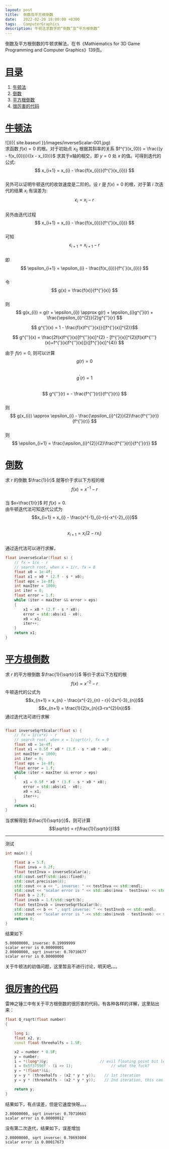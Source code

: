 ```yaml
---
layout: post
title:  倒数及平方根倒数
date:   2022-02-20 18:00:00 +0300
tags:   ComputerGraphics
description: 牛顿法求数字的“倒数”及“平方根倒数” 
---
```


倒数及平方根倒数的牛顿求解法，在书《Mathiematics for 3D Game Programming and Computer Graphics》139页。
# [目录](#目录)
1. [牛顿法](#牛顿法)
2. [倒数](#倒数)
3. [平方根倒数](#平方根倒数)
4. [很厉害的代码](#很厉害的代码)

# [牛顿法](#牛顿法)
![]({{ site.baseurl }}/images/inverseScalar-001.jpg)  
求函数 $f(x) = 0$ 的根。对于初始点 $x_{0}$ 根据其斜率的关系 $f^{'}(x_{0}) = \frac{(y - f(x_{0}))}{(x - x_{0})}$ 求其于x轴的相交，即 $y=0$ 处  $x$ 的值。可得到迭代的公式:  
$$ x_{i+1} = x_{i} - \frac{f(x_{i})}{f^{'}(x_{i})} $$    
另外可以证明牛顿迭代的收敛速度是二阶的。设 $r$ 是 $f(x) = 0$ 的根，对于第 $i$ 次迭代的结果 $x_{i}$ 有误差为:  
$$ \epsilon_{i} = x_{i} - r $$   
另外由迭代过程  
$$ x_{i+1} = x_{i} - \frac{f(x_{i})}{f^{'}(x_{i})} $$  
可知  
$$ \epsilon_{i+1} = x_{i+1} - r $$    
即    
$$ \epsilon_{i+1} = \epsilon_{i} - \frac{f(x_{i})}{f^{`}(x_{i})} $$    
令  
$$ g(x) = \frac{f(x)}{f^{'}(x)} $$  
则  
$$ g(x_{i}) = g(r + \epsilon_{i}) \approx g(r) + \epsilon_{i}g^{'}(r) + \frac{\epsilon_{i}^{2}}{2}g^{''}{r} $$    

$$ g^{'}(x) = 1 - \frac{f(x)f^{''}{x}}{[f^{'}(x)]^{2}}$$  

$$ g^{''}(x) = \frac{2f(x)f^{'}(x)[f^{''}(x)]^{2} - [f^{'}{x}]^{2}[f(x)f^{'''}(x)+f^{'}(x)f^{''}(x)]}{[f^{'}(x)]^{4}} $$   

由于 $f(r)=0$, 则可以计算    
$$ g(r) = 0 $$  
$$ g^{'}(r) = 1 $$  
$$ g^{''}(r) = - \frac{f^{''}(r)}{f^{'}(r)} $$  
则  
$$ g(x_{i}) \approx \epsilon_{i} - \frac{\epsilon_{i}^{2}}{2}\frac{f^{''}(r)}{f^{'}(r)} $$  
则  
$$ \epsilon_{i+1} = \frac{\epsilon_{i}^{2}}{2}\frac{f^{''}(r)}{f^{'}(r)} $$  
# [倒数](#倒数)

求 $r$ 的倒数 $\frac{1}{r}$ 就等价于求以下方程的根  
$$f(x)=x^{-1} - r$$  
当 $x=\frac{1}{r}$ 时 $f(x) = 0$.   
由牛顿迭代法可知迭代公式为  
$$x_{i+1} = x_{i} - \frac{x^{-1}_{i}-r}{-x^{-2}_{i}}$$   
$$x_{i+1} = x_{i}(2-rx_{i})$$  
通过迭代法可以进行求解，
```cpp
float inverseScalar(float s) {
	// fx = 1/x - r
	// search root, when x = 1/r, fx = 0
	float x0 = 1e-4f;
	float x1 = x0 * (2.f - s * x0);
	float eps = 1e-8f;
	int maxIter = 1000;
	int iter = 0;
	float error = 1.f;
	while (iter < maxIter && error > eps)
	{
		x1 = x0 * (2.f - s * x0);
		error = std::abs(x1 - x0);
		x0 = x1;
		iter++;
	}
	return x1;
}
```
# [平方根倒数](#平方根倒数)

求 $r$ 的平方根倒数 $\frac{1}{\sqrt{r}}$ 等价于求以下方程的根
$$f(x) = x^{-2} - r$$
牛顿迭代的公式为
$$x_{n+1} = x_{n} - \frac{x^{-2}_{n} - r}{-2x^{-3}_{n}}$$
$$x_{n+1} = \frac{1}{2}x_{n}(3-rx^{2}{n})$$
通过迭代法可进行求解
```cpp

float inverseSqrtScalar(float s) {
	// fx = 1/(x*x) - r
	// search root, when x = 1/sqrt(r), fx = 0
	float x0 = 1e-4f;
	float x1 = 0.5f * x0 * (3.f - s * x0 * x0);
	int maxIter = 1000;
	int iter = 0;
	float eps = 1e-8f;
	float error = 1.f;
	while (iter < maxIter && error > eps)
	{
		x1 = 0.5f * x0 * (3.f - s * x0 * x0);
		error = std::abs(x1 - x0);
		x0 = x1;
		iter++;
	}
	return x1;
}
```
当求解得到 $\frac{1}{\sqrt{r}}$，则可计算
$$\sqrt(r) = r(\frac{1}{\sqrt{r}})$$

--------------

测试
```cpp
int main() {

	float a = 5.f;
	float inva = 0.2f;
	float testInva = inverseScalar(a);
	std::cout.setf(std::ios::fixed);
	std::cout.precision(8);
	std::cout << a << ", inverse: " << testInva << std::endl;
	std::cout << "scalar error is " << std::abs(inva - testInva) << std::endl;
	float b = 2.f;
	float invsb = 1.f/std::sqrt(b);
	float testInvsb = inverseSqrtScalar(b);
	std::cout << b << ", sqrt inverse: " << testInvsb << std::endl;
	std::cout << "scalar error is " << std::abs(invsb - testInvsb) << std::endl;
	return 0;
}
```
结果如下
```
5.00000000, inverse: 0.19999999
scalar error is 0.00000001
2.00000000, sqrt inverse: 0.70710677
scalar error is 0.00000000
```
关于牛顿法的初值问题，这里暂且不进行讨论，明天吧。。。
# [很厉害的代码](#很厉害的代码)

雷神之锤三中有关于平方根倒数的很厉害的代码，有各种各样的详解，这里贴出来：
```cpp
float Q_rsqrt(float number)
{

	long i;
	float x2, y;
	const float threehalfs = 1.5F;

	x2 = number * 0.5F;
	y = number;
	i = *(long*)&y;                       // evil floating point bit level hacking
	i = 0x5f3759df - (i >> 1);                 // what the fuck?
	y = *(float*)&i;
	y = y * (threehalfs - (x2 * y * y));    // 1st iteration
	y = y * (threehalfs - (x2 * y * y));    // 2nd iteration, this can be removed

	return y;
}
```
结果如下，有点误差，但是它速度快呀。。。
```
2.00000000, sqrt inverse: 0.70710665
scalar error is 0.00000012
```
没有第二次迭代，结果如下，误差增加
```
2.00000000, sqrt inverse: 0.70693004
scalar error is 0.00017673
```